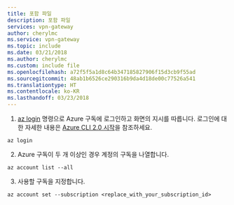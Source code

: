 ```yaml
---
title: 포함 파일
description: 포함 파일
services: vpn-gateway
author: cherylmc
ms.service: vpn-gateway
ms.topic: include
ms.date: 03/21/2018
ms.author: cherylmc
ms.custom: include file
ms.openlocfilehash: a72f5f5a1d8c64b347185827906f15d3cb9f55ad
ms.sourcegitcommit: 48ab1b6526ce290316b9da4d18de00c77526a541
ms.translationtype: HT
ms.contentlocale: ko-KR
ms.lasthandoff: 03/23/2018
---
```

1. [az login](/cli/azure/#login) 명령으로 Azure 구독에 로그인하고 화면의 지시를 따릅니다. 로그인에 대한 자세한 내용은 [Azure CLI 2.0 시작](/cli/azure/get-started-with-azure-cli)을 참조하세요.

  ```azurecli
  az login
  ```
2. Azure 구독이 두 개 이상인 경우 계정의 구독을 나열합니다.

  ```azurecli
  az account list --all
  ```
3. 사용할 구독을 지정합니다.

  ```azurecli
  az account set --subscription <replace_with_your_subscription_id>
  ```